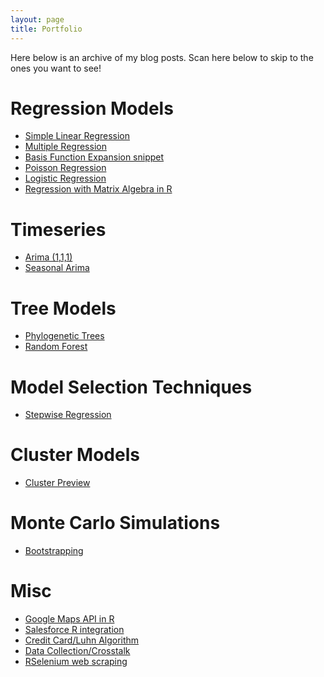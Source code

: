 ```yaml
---
layout: page
title: Portfolio
---
```

Here below is an archive of my blog posts. 
Scan here below to skip to the ones you want to see!


# Regression Models
- [Simple Linear Regression](https://tykiww.github.io/2017-10-20-SLR-Plotly/)
- [Multiple Regression](https://tykiww.github.io/2017-12-20-regression-multiple/)
- [Basis Function Expansion snippet](https://tykiww.github.io/2018-02-05-BFE/)
- [Poisson Regression](https://tykiww.github.io/2018-03-05-Poisson-Dates/)
- [Logistic Regression](https://tykiww.github.io/2018-03-20-Stepwise-CVD/)
- [Regression with Matrix Algebra in R](https://tykiww.github.io/2018-04-20-SL-theory/)

# Timeseries
- [Arima (1,1,1)](https://tykiww.github.io/2017-10-05-fitting-an-arima111/)
- [Seasonal Arima](https://tykiww.github.io/2017-11-05-fitting-a-seasonal-arima/)

# Tree Models
- [Phylogenetic Trees](https://tykiww.github.io/2017-12-05-phylogenetic-trees/)
- [Random Forest](https://tykiww.github.io/2017-11-20-rf-model/)

# Model Selection Techniques
- [Stepwise Regression](https://tykiww.github.io/2018-03-20-Stepwise-CVD/)

# Cluster Models
- [Cluster Preview](https://tykiww.github.io/2018-02-20-cluster-zip-soccer/)

# Monte Carlo Simulations
- [Bootstrapping](https://tykiww.github.io/2018-01-20-MC-bootstrap/)

# Misc
- [Google Maps API in R](https://tykiww.github.io/2018-05-05-Google-Maps-API/)
- [Salesforce R integration](https://tykiww.github.io/404.html)
- [Credit Card/Luhn Algorithm](https://tykiww.github.io/2018-01-05-luhn-with-rvest/)
- [Data Collection/Crosstalk](https://tykiww.github.io/2018-04-05-Scrape-CrossTalk/)
- [RSelenium web scraping](https://tykiww.github.io/2018-05-20-Selenium-Scraping/)

